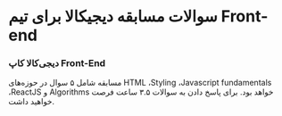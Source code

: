 # سوالات مسابقه دیجیکالا برای تیم Front-end

### دیجی‌کالا کاپ Front-End


مسابقه شامل ۵ سوال در حوزه‌های HTML ،Styling ،Javascript fundamentals ،ReactJS و Algorithms خواهد بود. 
برای پاسخ دادن به سوالات ۳.۵ ساعت فرصت خواهید داشت.
